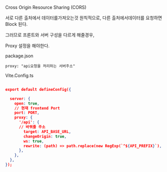 
Cross Origin Resource Sharing (CORS)


서로 다른 출처에서 데이터를가져오는것
원칙적으로, 다른 출처에서데이터를 요청하면 Block 된다.

그러므로 프론트와 서버 구성을 다르게 해줄경우,

Proxy 설정을 해야한다.


package.json

```
proxy: "api요청을 처리하는 서버주소"
```
Vite.Config.ts

```json
  
export default defineConfig({

  server: {
    open: true,
    // 현재 frontend Port
    port: PORT,
    proxy: {
      '/api': {
      // 바꿔줄 주소
        target: API_BASE_URL,
        changeOrigin: true,
        ws: true,
        rewrite: (path) => path.replace(new RegExp(`^${API_PREFIX}`), ''),
      },
    },
  },
});
```